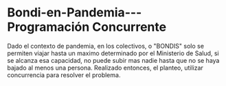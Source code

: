 # Bondi-en-Pandemia---Programación Concurrente

Dado el contexto de pandemia, en los colectivos, o "BONDIS" solo se permiten viajar hasta un maximo determinado por el Ministerio de Salud, si se alcanza esa capacidad, no puede subir mas nadie hasta que no se haya bajado al menos una persona.
Realizado entonces, el planteo, utilizar concurrencia para resolver el problema.

